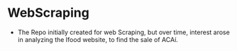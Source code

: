 # WebScraping

- The Repo initially created for web Scraping, but over time, interest arose in analyzing the Ifood website, to find the sale of ACAí.
